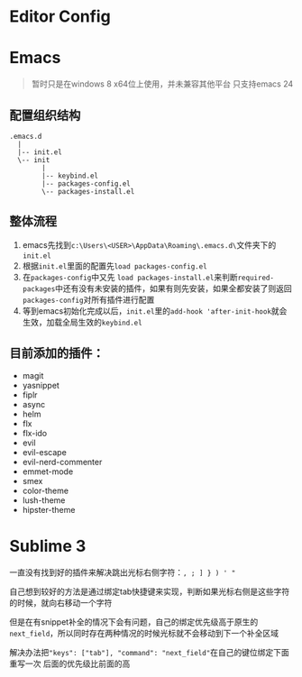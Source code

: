 Editor Config
==============
# Emacs
> 暂时只是在windows 8 x64位上使用，并未兼容其他平台
> 只支持emacs 24


## 配置组织结构

```
.emacs.d
  |
  |-- init.el
  \-- init
        |
        |-- keybind.el
        |-- packages-config.el
        \-- packages-install.el
```
## 整体流程
1. emacs先找到`c:\Users\<USER>\AppData\Roaming\.emacs.d\`文件夹下的`init.el`
2. 根据`init.el`里面的配置先`load packages-config.el`
3. 在`packages-config`中又先 `load packages-install.el`来判断`required-packages`中还有没有未安装的插件，如果有则先安装，如果全都安装了则返回`packages-config`对所有插件进行配置
4. 等到emacs初始化完成以后，`init.el`里的`add-hook 'after-init-hook`就会生效，加载全局生效的`keybind.el`

## 目前添加的插件：
- magit
- yasnippet
- fiplr
- async
- helm
- flx
- flx-ido
- evil
- evil-escape
- evil-nerd-commenter
- emmet-mode
- smex
- color-theme
- lush-theme
- hipster-theme

# Sublime 3
一直没有找到好的插件来解决跳出光标右侧字符：` , ; ] } ) ' " `

自己想到较好的方法是通过绑定tab快捷键来实现，判断如果光标右侧是这些字符的时候，就向右移动一个字符

但是在有snippet补全的情况下会有问题，自己的绑定优先级高于原生的`next_field`，所以同时存在两种情况的时候光标就不会移动到下一个补全区域

解决办法把`"keys": ["tab"], "command": "next_field"`在自己的键位绑定下面重写一次
后面的优先级比前面的高
